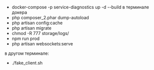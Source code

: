 - docker-compose -p service-diagnostics up -d --build
в терминале докера
- php composer_2.phar dump-autoload
- php artisan config:cache
- php artisan migrate
- chmod -R 777 storage/logs/
- npm run prod
- php artisan websockets:serve

в другом терминале:
- ./fake_client.sh
